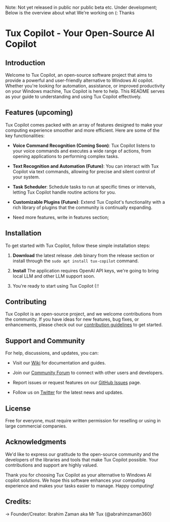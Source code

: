 Note: Not yet released in public nor public beta etc. Under development; Below is the overview about what We're working on (: Thanks

# Tux Copilot - Your Open-Source AI Copilot

## Introduction

Welcome to Tux Copilot, an open-source software project that aims to provide a powerful and user-friendly alternative to Windows AI copilot. Whether you're looking for automation, assistance, or improved productivity on your Windows machine, Tux Copilot is here to help. This README serves as your guide to understanding and using Tux Copilot effectively.

## Features (upcoming)

Tux Copilot comes packed with an array of features designed to make your computing experience smoother and more efficient. Here are some of the key functionalities:

- **Voice Command Recognition (Coming Soon)**: Tux Copilot listens to your voice commands and executes a wide range of actions, from opening applications to performing complex tasks.

- **Text Recognition and Automation (Future)**: You can interact with Tux Copilot via text commands, allowing for precise and silent control of your system.

- **Task Scheduler**: Schedule tasks to run at specific times or intervals, letting Tux Copilot handle routine actions for you.

- **Customizable Plugins (Future)**: Extend Tux Copilot's functionality with a rich library of plugins that the community is continually expanding.

- Need more features, write in features section;

## Installation

To get started with Tux Copilot, follow these simple installation steps:

1. **Download** the latest release .deb binary from the release section or install through the `sudo apt install tux-copilot` command.

2. **Install** The application requires OpenAI API keys, we're going to bring local LLM and other LLM support soon.

4. You're ready to start using Tux Copilot (:!

## Contributing

Tux Copilot is an open-source project, and we welcome contributions from the community. If you have ideas for new features, bug fixes, or enhancements, please check out our [contribution guidelines](CONTRIBUTING.md) to get started.

## Support and Community

For help, discussions, and updates, you can:

- Visit our [Wiki](https://github.com/yourusername/tux-copilot/wiki) for documentation and guides.

- Join our [Community Forum](https://community.tuxcopilot.org) to connect with other users and developers.

- Report issues or request features on our [GitHub Issues](https://github.com/yourusername/tux-copilot/issues) page.

- Follow us on [Twitter](https://twitter.com/tux_copilot) for the latest news and updates.

## License

Free for everyone, must require written permission for reselling or using in large commercial companies.

## Acknowledgments

We'd like to express our gratitude to the open-source community and the developers of the libraries and tools that make Tux Copilot possible. Your contributions and support are highly valued.

Thank you for choosing Tux Copilot as your alternative to Windows AI copilot solutions. We hope this software enhances your computing experience and makes your tasks easier to manage. Happy computing!

## Credits:

-> Founder/Creator: Ibrahim Zaman aka Mr Tux (@abrahimzaman360)
